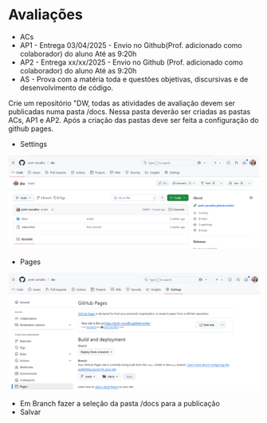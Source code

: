 # Avaliações

- ACs
- AP1 - Entrega 03/04/2025 - Envio no Github(Prof. adicionado como colaborador) do aluno Até as 9:20h
- AP2 - Entrega xx/xx/2025 - Envio no Github (Prof. adicionado como colaborador) do aluno Até as 9:20h
- AS - Prova com a matéria toda e questões objetivas, discursivas e de desenvolvimento de código.

Crie um repositório "DW, todas as atividades de avaliação devem ser publicadas numa pasta /docs. Nessa pasta deverão ser criadas as pastas ACs, AP1 e AP2. Após a criação das pastas deve ser feita a configuração do github pages.

- Settings

![Alt text](docs.png)

- Pages

![Alt text](pages.png)

- Em Branch fazer a seleção da pasta /docs para a publicação
- Salvar
